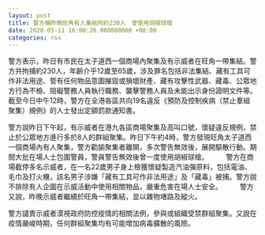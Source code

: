 ```yaml
---
layout: post
title: 警方稱昨晚旺角有人集結拘約230人　曾使用胡椒球槍
date: 2020-05-11 16:00:26.000000000 +08:00
categories: rss
---
```


警方表示，昨日有市民在太子道西一個商場內聚集及有示威者在旺角一帶集結。警方共拘捕約230人，年齡介乎12歲至65歲，涉及罪名包括非法集結、藏有工具可作非法用途、管有任何物品意圖摧毀或損壞財產、藏有攻擊性武器、藏毒、公眾地方行為不檢、阻礙警務人員執行職務、襲擊警務人員及未能出示身份證明文件等。截至今日中午12時，警方在全港各區共向19名違反《預防及控制疾病（禁止羣組聚集）規例》的人士發出定額罰款通知書。

警方說昨日下午起，有示威者在港九各區商場聚集及高叫口號，懷疑違反規例，禁止於公眾地方進行多於8人的群組聚集。昨日下午約4時，警方發現旺角太子道西一個商場內有人聚集，警方勸諭聚集者離開，多次警告無效後，展開驅散行動。期間大批在場人士包圍警員，警員警告無效後曾一度使用胡椒球槍。
　　 
警方在商場截停多名示威者，在一名22歲男子身上檢獲懷疑製造汽油彈原料，包括電油、毛巾及打火機，該名男子涉嫌「藏有工具可作非法用途」及「藏毒」被捕。警方說不排除有人企圖在示威活動中使用相關物品，嚴重危害在場人士安全。
　　 
警方又說，昨晚示威者繼續於旺角一帶集結，並以雜物堵路及縱火。

警方譴責示威者漠視政府防控疫情的相關法例，參與或組織受禁群組聚集。又說在疫情嚴峻時期，任何群組聚集均有可能增加病毒擴散的風險。
　　
